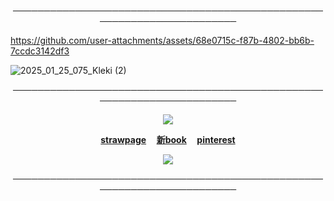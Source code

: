 


<p align="center">────────────────────────────────────────────────────────────────────────<br>

https://github.com/user-attachments/assets/68e0715c-f87b-4802-bb6b-7ccdc3142df3

![2025_01_25_075_Kleki (2)](https://github.com/user-attachments/assets/af52f07a-b710-4e2c-8b52-6b749f7de6ca)
<p align="center">────────────────────────────────────────────────────────────────────────<br>
  
<p align="center"><img src=https://64.media.tumblr.com/4b790b83f62d87e956f4e0266e098a74/a99701de4660a168-66/s75x75_c1/412d7a3127374a6f1c81ec14b88a7f76d5610707.gifv>

<p align="center"><b><a href="https://kriss0mwahh.straw.page/">strawpage</a> ‎ ‎‎ ‎‎ ‎‎ <a href="https://kriss0mwahh.atabook.org/">新book</a> ‎ ‎‎ ‎‎ ‎‎ <a href="https://www.pinterest.com/Kriss0Mwahh/">pinterest</a></b>

<p align="center"><img src=https://krisres.carrd.co/assets/images/image01.png?v=d1717f42>

<p align="center">────────────────────────────────────────────────────────────────────────<br>



